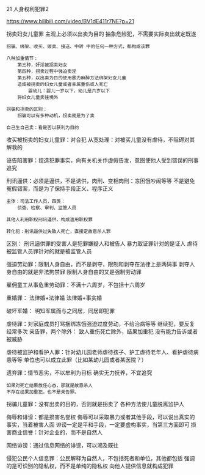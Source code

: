 21 人身权利犯罪2

https://www.bilibili.com/video/BV1dE411r7NE?p=21


拐卖妇女儿童罪
	主观上必须以出卖为目的
	抽象危险犯，不需要实际卖出就定既遂
	
	拐骗、绑架、收买、贩卖、接送、中转 中的任何一种方式，都构成该罪
	
	八种加重情节：
		第三种，奸淫被拐卖妇女
		第四种，拐卖过程中强迫卖淫
		第五种，以出卖为目的使用暴力麻醉方法绑架妇女儿童
		造成被拐卖的妇女儿童或者亲属重伤或人死亡
			婴幼儿：婴儿一岁以下，幼儿是六岁以下
		将妇女儿童卖往境外
		
	拐骗和拐卖的区别：
		拐骗可以有多种动机，拐卖就是为了卖
		
	自己生自己卖：看是否以获利为目的
	
收买被拐卖的妇女儿童罪：对合犯
	从宽处理：对被买儿童没有虐待，不阻碍对其解救的

诬告陷害罪：捏造犯罪事实，向有关机关作虚假告发，意图使他人受到错误的刑事追究

刑讯逼供：必须是逼供，不是诱供，肉刑、变相肉刑：冻困饿吵闹等等
	不是避免冤假错案，而是为了保持手段正义、程序正义
	
	主体：司法工作人员，四类：
		侦查、检察、审判、监管人员
		
	其他人利用职权刑讯逼供，构成滥用职权罪
	
	转化犯：刑讯逼供过失致人死亡，直接定故意杀人罪
	
区别：
	刑讯逼供罪的受害人是犯罪嫌疑人和被告人
	暴力取证罪针对的是证人
	虐待被监管人员罪针对的就是被监管人员
	
强迫劳动罪：限制人身自由，而不是剥夺，限制和剥夺在法律上是两码事
	剥夺人身自由的就是非法拘禁罪
	限制人身自由的又是强制劳动罪
	
雇佣童工从事危重劳动罪：不满十六周岁，不包括十六周岁

重婚罪：
	法律婚+法律婚
	法律婚+事实婚
	
破坏军婚：
	明知军属而与之同居，同居即犯罪
	
虐待罪：对家庭成员打骂捆绑冻饿强迫过度劳动，不给治病等等
	继续犯，要反复经常多次
	亲告罪，两个除外：
		致人重伤死亡除外，结果加重犯
		没有能力告诉或者被威胁
	
虐待被监护和看护人罪：针对幼儿园老师虐待孩子、护工虐待老年人、看护虐待病患等等
	单位也可以成立此罪（比如某幼儿园或者某医院？）
	
遗弃罪：情节恶劣，不以牟利为目标
	确实无力抚养，不宜追究
	
	如果对死亡结果放任心态，那就是故意杀人 
	不存在结果加重犯，也不是亲告罪。
	
拐骗儿童罪：没有出卖的目的，否则就是拐卖了
	各种方法使儿童脱离监护人
	
侮辱和诽谤：都是损害名誉权
	侮辱可以采取暴力或者其他手段，可以说出真实的事实，当着被害人面
	诽谤一定是平和手段，一定要虚构事实，当第三方面即可
损害商业信誉：针对企业的，而不是自然人

网络诽谤：通过信息网络的诽谤，可以溯及既往

侵犯公民个人信息罪：公民解释为自然人，不包括死者和单位，其他都包括
	强调的是可识别的隐私权，而不是单纯的隐私权
	向他人提供信息就构成犯罪
	
	
	


	
		
		




